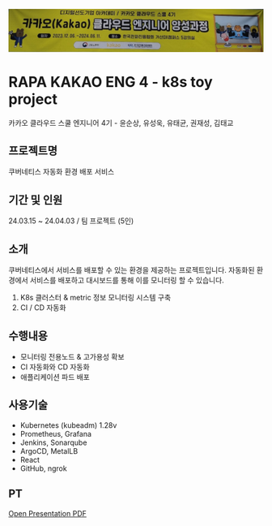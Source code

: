 [![코드 분석 결과](png/poster.jpg)](png/poster.jpg)

# RAPA KAKAO ENG 4 - k8s toy project
카카오 클라우드 스쿨 엔지니어 4기 - 윤순상, 유성욱, 유태균, 권재성, 김태교

## 프로젝트명
쿠버네티스 자동화 환경 배포 서비스

## 기간 및 인원
24.03.15 ~ 24.04.03 / 팀 프로젝트 (5인)

## 소개
쿠버네티스에서 서비스를 배포할 수 있는 환경을 제공하는 프로젝트입니다. 자동화된 환경에서 서비스를 배포하고 대시보드를 통해 이를 모니터링 할 수 있습니다. 
1. K8s 클러스터 & metric 정보 모니터링 시스템 구축
2. CI / CD 자동화

## 수행내용
- 모니터링 전용노드 & 고가용성 확보
- CI 자동화와 CD 자동화
- 애플리케이션 파드 배포

## 사용기술
- Kubernetes (kubeadm) 1.28v
- Prometheus, Grafana
- Jenkins, Sonarqube
- ArgoCD, MetalLB
- React
- GitHub, ngrok

## PT
[Open Presentation PDF](presentation-file/CamuCamu.pdf)